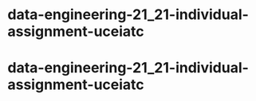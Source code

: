 # data-engineering-21_21-individual-assignment-uceiatc
# data-engineering-21_21-individual-assignment-uceiatc
